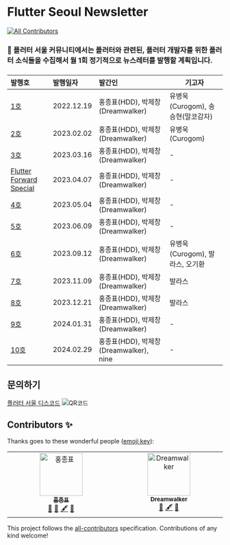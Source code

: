 # Flutter Seoul Newsletter
<!-- ALL-CONTRIBUTORS-BADGE:START - Do not remove or modify this section -->
[![All Contributors](https://img.shields.io/badge/all_contributors-1-orange.svg?style=flat-square)](#contributors-)
<!-- ALL-CONTRIBUTORS-BADGE:END -->

### 📰 플러터 서울 커뮤니티에서는 **플러터와 관련된, 플러터 개발자를 위한 플러터 소식**들을 수집해서 월 1회 정기적으로 뉴스레터를 발행할 계획입니다.

###

| 발행호                                                                                                                     | 발행일자       | 발간인                              | 기고자                     |
|:------------------------------------------------------------------------------------------------------------------------|:-----------|:---------------------------------|-------------------------
| [1호](https://github.com/flutter-korea/newsletter/blob/main/newsletters/newsletter_1st.md)                               | 2022.12.19 | 홍종표(HDD), 박제창(Dreamwalker)       | 유병욱(Curogom), 송승현(말코감자) |
| [2호](https://github.com/flutter-korea/newsletter/blob/main/newsletters/newsletter_2nd.md)                               | 2023.02.02 | 홍종표(HDD), 박제창(Dreamwalker)       | 유병욱(Curogom)            |
| [3호](https://github.com/flutter-korea/newsletter/blob/main/newsletters/newsletter_3rd.md)                               | 2023.03.16 | 홍종표(HDD), 박제창(Dreamwalker)       | -                       |
| [Flutter Forward Special](https://github.com/flutter-korea/newsletter/blob/main/newsletters/flutter_forward_special.md) | 2023.04.07 | 홍종표(HDD), 박제창(Dreamwalker)       | -                       |
| [4호](https://github.com/flutter-korea/newsletter/blob/main/newsletters/newsletter_4th.md)                               | 2023.05.04 | 홍종표(HDD), 박제창(Dreamwalker)       | -                       |
| [5호](https://github.com/flutter-korea/newsletter/blob/main/newsletters/newsletter_5th.md)                               | 2023.06.09 | 홍종표(HDD), 박제창(Dreamwalker)       | -                       |
| [6호](https://github.com/flutter-korea/newsletter/blob/main/newsletters/newsletter_6th.md)                               | 2023.09.12 | 홍종표(HDD), 박제창(Dreamwalker)       | 유병욱(Curogom), 발라스, 오기환  |
| [7호](https://github.com/flutter-korea/newsletter/blob/main/newsletters/newsletter_7th.md)                               | 2023.11.09 | 홍종표(HDD), 박제창(Dreamwalker)       | 발라스                     |
| [8호](https://github.com/flutter-korea/newsletter/blob/main/newsletters/newsletter_8th.md)                               | 2023.12.21 | 홍종표(HDD), 박제창(Dreamwalker)       | 발라스                     |
| [9호](https://github.com/flutter-korea/newsletter/blob/main/newsletters/newsletter_9th.md)                               | 2024.01.31 | 홍종표(HDD), 박제창(Dreamwalker)       | -                       |
| [10호](https://github.com/flutter-korea/newsletter/blob/main/newsletters/newsletter_10th.md)                             | 2024.02.29 | 홍종표(HDD), 박제창(Dreamwalker), nine | -                       |

## 문의하기

[플러터 서울 디스코드](http://flutter-seoul.com/)
![QR코드](./assets/flutter_seoul_qrcode.png)

## Contributors ✨

Thanks goes to these wonderful people ([emoji key](https://allcontributors.org/docs/en/emoji-key)):

<!-- ALL-CONTRIBUTORS-LIST:START - Do not remove or modify this section -->
<!-- prettier-ignore-start -->
<!-- markdownlint-disable -->
<table>
  <tbody>
    <tr>
      <td align="center" valign="top" width="14.28%"><a href="https://honor-driven.dev/"><img src="https://avatars.githubusercontent.com/u/54665433?v=4?s=100" width="100px;" alt="홍종표"/><br /><sub><b>홍종표</b></sub></a><br /><a href="https://github.com/flutter-korea/newsletter/commits?author=jpoh281" title="Documentation">📖</a> <a href="#blog-jpoh281" title="Blogposts">📝</a> <a href="#content-jpoh281" title="Content">🖋</a> <a href="#maintenance-jpoh281" title="Maintenance">🚧</a></td>
      <td align="center" valign="top" width="14.28%"><a href="http://qiita.com/Dreamwalker"><img src="https://avatars.githubusercontent.com/u/19484515?v=4?s=100" width="100px;" alt="Dreamwalker"/><br /><sub><b>Dreamwalker</b></sub></a><br /><a href="#blog-JAICHANGPARK" title="Blogposts">📝</a> <a href="#content-JAICHANGPARK" title="Content">🖋</a> <a href="#maintenance-JAICHANGPARK" title="Maintenance">🚧</a></td>
    </tr>
  </tbody>
</table>

<!-- markdownlint-restore -->
<!-- prettier-ignore-end -->

<!-- ALL-CONTRIBUTORS-LIST:END -->

This project follows the [all-contributors](https://github.com/all-contributors/all-contributors) specification. Contributions of any kind welcome!
